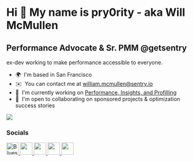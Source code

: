 Hi 👋 My name is pry0rity - aka Will McMullen
========================================

Performance Advocate & Sr. PMM @getsentry
-----------------------------------------

ex-dev working to make performance accessible to everyone.

* 🌍  I'm based in San Francisco
* ✉️  You can contact me at [william.mcmullen@sentry.io](mailto:william.mcmullen@sentry.io)
* 🚀  I'm currently working on [Performance, Insights, and Profilling](http://www.setnry.io/performance)
* 🤝  I'm open to collaborating on sponsored projects & optimization success stories

<a href="https://www.x.com/pry0rity" target="_blank" rel="noreferrer"><img
src="https://img.shields.io/twitter/follow/pry0rity?logo=twitter&style=for-the-badge&color=0891b2&labelColor=1c1917"
/></a>
### Socials

<p align="left">
  <a href="https://bsky.app/profile/pry0rity.bsky.social" target="_blank" rel="noreferrer">
    <img src="https://www.v0.app/api/image/ri-bluesky-line-icon.png?id=eyJmbiI6ImdldEljb25IZXJvSW1hZ2UiLCJhcmdzIjp7Imljb25TZXRTbHVnIjoicmkiLCJpY29uU2x1ZyI6ImJsdWVza3ktbGluZSJ9fQ" width="32" height="32" alt="Bluesky Logo" />
  </a><a href="https://www.dev.to/pry0rity" target="_blank" rel="noreferrer">
    <picture>
      <source media="(prefers-color-scheme: dark)" srcset="https://raw.githubusercontent.com/danielcranney/readme-generator/main/public/icons/socials/devdotto-dark.svg" />
      <source media="(prefers-color-scheme: light)" srcset="https://raw.githubusercontent.com/danielcranney/readme-generator/main/public/icons/socials/devdotto.svg" />
      <img src="https://raw.githubusercontent.com/danielcranney/readme-generator/main/public/icons/socials/devdotto.svg" width="32" height="32" />
    </picture>
  </a><a href="https://www.github.com/pry0rity" target="_blank" rel="noreferrer">
    <picture>
      <source media="(prefers-color-scheme: dark)" srcset="https://raw.githubusercontent.com/danielcranney/readme-generator/main/public/icons/socials/github-dark.svg" />
      <source media="(prefers-color-scheme: light)" srcset="https://raw.githubusercontent.com/danielcranney/readme-generator/main/public/icons/socials/github.svg" />
      <img src="https://raw.githubusercontent.com/danielcranney/readme-generator/main/public/icons/socials/github.svg" width="32" height="32" />
    </picture>
  </a><a href="http://www.medium.com/@pry0rity" target="_blank" rel="noreferrer">
    <picture>
      <source media="(prefers-color-scheme: dark)" srcset="https://raw.githubusercontent.com/danielcranney/readme-generator/main/public/icons/socials/medium-dark.svg" />
      <source media="(prefers-color-scheme: light)" srcset="https://raw.githubusercontent.com/danielcranney/readme-generator/main/public/icons/socials/medium.svg" />
      <img src="https://raw.githubusercontent.com/danielcranney/readme-generator/main/public/icons/socials/medium.svg" width="32" height="32" />
    </picture>
  </a><a href="https://www.x.com/pry0rity" target="_blank" rel="noreferrer">
    <picture>
      <source media="(prefers-color-scheme: dark)" srcset="https://raw.githubusercontent.com/danielcranney/readme-generator/main/public/icons/socials/twitter-dark.svg" />
      <source media="(prefers-color-scheme: light)" srcset="https://raw.githubusercontent.com/danielcranney/readme-generator/main/public/icons/socials/twitter.svg" />
      <img src="https://raw.githubusercontent.com/danielcranney/readme-generator/main/public/icons/socials/twitter.svg" width="32" height="32" />
    </picture>
  </a>
</p>

